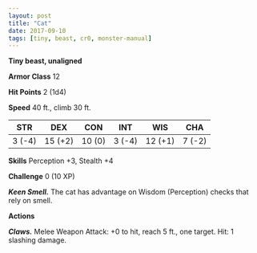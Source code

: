 ```yaml
---
layout: post
title: "Cat"
date: 2017-09-10
tags: [tiny, beast, cr0, monster-manual]
---
```


**Tiny beast, unaligned**

**Armor Class** 12

**Hit Points** 2 (1d4)

**Speed** 40 ft., climb 30 ft.

|   STR   |   DEX   |   CON   |   INT   |   WIS   |   CHA   |
|:-----:|:-----:|:-----:|:-----:|:-----:|:-----:|
| 3 (-4) | 15 (+2) | 10 (0) | 3 (-4) | 12 (+1) | 7 (-2) |

**Skills** Perception +3, Stealth +4

**Challenge** 0 (10 XP)

***Keen Smell.*** The cat has advantage on Wisdom (Perception) checks that rely on smell.

**Actions**

***Claws.*** Melee Weapon Attack: +0 to hit, reach 5 ft., one target. Hit: 1 slashing damage.

